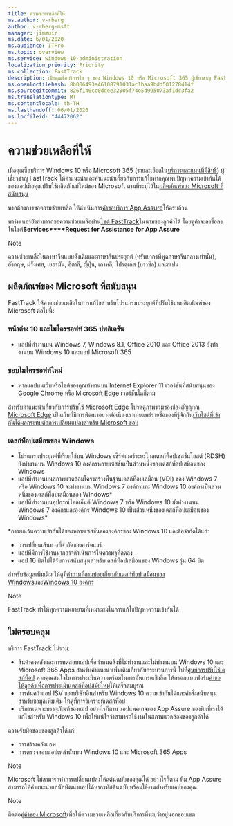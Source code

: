 ```yaml
---
title: ความช่วยเหลือที่ให้
ms.author: v-rberg
author: v-rberg-msft
manager: jimmuir
ms.date: 6/01/2020
ms.audience: ITPro
ms.topic: overview
ms.service: windows-10-administration
localization_priority: Priority
ms.collection: FastTrack
description: เมื่อคุณซื้อบริการใด ๆ ของ Windows 10 หรือ Microsoft 365 ผู้เชี่ยวชาญ FastTrack ให้คําแนะนําและการแก้ไขเพื่อปรับใช้กับ Windows 10 และ Microsoft 365 Apps และทันสมัยไม่มีค่าใช้จ่ายเพิ่มเติม (ด้วยการสมัครสมาชิกที่มีสิทธิ์)
ms.openlocfilehash: 8b006493a46108791031ac1baa9bdd501278414f
ms.sourcegitcommit: 826f140cc0ddee32005f74e5d995073af1dc3fa2
ms.translationtype: MT
ms.contentlocale: th-TH
ms.lasthandoff: 06/01/2020
ms.locfileid: "44472062"
---
```

# <a name="assistance-offered"></a>ความช่วยเหลือที่ให้  

เมื่อคุณซื้อบริการ Windows 10 หรือ Microsoft 365 (รายละเอียดใน[บริการและแผนที่มีสิทธิ์](M365-eligible-services-and-plans.md)) ผู้เชี่ยวชาญ FastTrack ให้คําแนะนําและคําแนะนําเกี่ยวกับการแก้ไขหากคุณพบปัญหาความเข้ากันได้ของแอปเมื่อคุณปรับใช้ผลิตภัณฑ์ใหม่ของ Microsoft ตามที่ระบุไว้ใน[ผลิตภัณฑ์ของ Microsoft ที่สนับสนุน](#supported-microsoft-products)

หากต้องการขอความช่วยเหลือ ให้ดําเนินการ[คําขอบริการ App Assure](https://go.microsoft.com/fwlink/?linkid=2022721)ให้ครบถ้วน

พาร์ทเนอร์ยังสามารถขอความช่วยเหลือผ่าน[ไซต์ FastTrack](https://go.microsoft.com/fwlink/?linkid=780698)ในนามของลูกค้าได้ โดยคู่ค้าจะลงชื่อลงในไซต์**Services****Request for Assistance for App Assure**

> [!NOTE]
> ความช่วยเหลือในภาษาจีนแบบดั้งเดิมและภาษาจีนประยุกต์ (ทรัพยากรที่พูดภาษาจีนกลางเท่านั้น), อังกฤษ, ฝรั่งเศส, เยอรมัน, อิตาลี, ญี่ปุ่น, เกาหลี, โปรตุเกส (บราซิล) และสเปน 

## <a name="supported-microsoft-products"></a>ผลิตภัณฑ์ของ Microsoft ที่สนับสนุน

FastTrack ให้ความช่วยเหลือในการแก้ไขสําหรับโปรแกรมประยุกต์ที่ปรับใช้บนผลิตภัณฑ์ของ Microsoft ต่อไปนี้:

### <a name="windows-10-and-microsoft-365-apps"></a>หน้าต่าง 10 และไมโครซอฟท์ 365 ปพลิเคชัน

- แอปที่ทํางานบน Windows 7, Windows 8.1, Office 2010 และ Office 2013 ยังทํางานบน Windows 10 และแอป Microsoft 365

### <a name="the-new-microsoft-edge"></a>ขอบไมโครซอฟท์ใหม่

- หากแอปบนเว็บหรือไซต์ของคุณทํางานบน Internet Explorer 11 เวอร์ชันที่สนับสนุนของ Google Chrome หรือ Microsoft Edge เวอร์ชันใดก็ตาม

สําหรับคําแนะนําเกี่ยวกับการปรับใช้ Microsoft Edge โปรดดู[ภาพรวมของช่องสัญญาณ Microsoft Edge](https://docs.microsoft.com/DeployEdge/microsoft-edge-channels) เป็นเว็บที่มีการพัฒนาอย่างต่อเนื่องเราเผยแพร่รายชื่อของที่รู้จักกัน[เว็บไซต์ที่เข้ากันได้ผลกระทบต่อการเปลี่ยนแปลงสําหรับ Microsoft ขอบ](https://docs.microsoft.com/microsoft-edge/web-platform/site-impacting-changes)

### <a name="windows-virtual-desktop"></a>เดสก์ท็อปเสมือนของ Windows

- โปรแกรมประยุกต์ที่เรียกใช้บน Windows เซิร์ฟเวอร์ระยะไกลเดสก์ท็อปเซสชันโฮสต์ (RDSH) ยังทํางานบน Windows 10 องค์กรหลายเซสชันเป็นส่วนหนึ่งของเดสก์ท็อปเสมือนของ Windows
- แอปที่ทํางานบนสภาพแวดล้อมโครงสร้างพื้นฐานเดสก์ท็อปเสมือน (VDI) ของ Windows 7 หรือ Windows 10 จะทํางานบน Windows 7 องค์กรและ Windows 10 องค์กรเป็นส่วนหนึ่งของเดสก์ท็อปเสมือนของ Windows*
- แอปที่ทํางานบนอุปกรณ์ไคลเอ็นต์ Windows 7 หรือ Windows 10 ยังทํางานบน Windows 7 องค์กรและองค์กร Windows 10 เป็นส่วนหนึ่งของเดสก์ท็อปเสมือนของ Windows\*

\*การยกเว้นความเข้ากันได้ของหลายเซสชันขององค์กรของ Windows 10 และข้อจํากัดได้แก่:
- การเปลี่ยนเส้นทางที่จํากัดของฮาร์ดแวร์
- แอปที่มีการใช้งานมากอาจดําเนินการในความจุที่ลดลง
- แอป 16 บิตไม่ได้รับการสนับสนุนสําหรับเดสก์ท็อปเสมือนของ Windows รุ่น 64 บิต

สําหรับข้อมูลเพิ่มเติม ให้ดูที่[คําถามที่ถามบ่อยเกี่ยวกับเดสก์ท็อปเสมือนของ Windows](https://docs.microsoft.com/azure/virtual-desktop/overview)และ[Windows 10 องค์กร](https://docs.microsoft.com/azure/virtual-desktop/windows-10-multisession-faq)

> [!NOTE]
> FastTrack ทําให้ทุกความพยายามที่เหมาะสมในการแก้ไขปัญหาความเข้ากันได้ 

## <a name="out-of-scope"></a>ไม่ครอบคลุม

บริการ FastTrack ไม่รวม:
- สินค้าคงคลังและการทดสอบแอปเพื่อกําหนดสิ่งที่ไม่ทํางานและไม่ทํางานบน Windows 10 และ Microsoft 365 Apps สําหรับคําแนะนําเพิ่มเติมเกี่ยวกับกระบวนการนี้ ไปที่[ศูนย์การปรับใช้เดสก์ท็อป](https://go.microsoft.com/fwlink/?linkid=2080140) หากคุณสนใจในการประเมินความพร้อมในการอัพเกรดเชิงลึก ให้กรอกแบบฟอร์ม[คําขอให้ลูกค้าเพื่อการประเมินเดสก์ท็อปสมัยใหม่](https://go.microsoft.com/fwlink/?linkid=2053818)ให้เสร็จสมบูรณ์
- การค้นคว้าแอป ISV ของบริษัทอื่นสําหรับ Windows 10 ความเข้ากันได้และคําสั่งสนับสนุน สําหรับข้อมูลเพิ่มเติม ให้ดูที่[การวิเคราะห์เดสก์ท็อป](https://docs.microsoft.com/sccm/desktop-analytics/overview)
- บริการเฉพาะบรรจุภัณฑ์ของแอป อย่างไรก็ตาม แอปแพคเกจของ App Assure ของทีมที่เราได้แก้ไขสําหรับ Windows 10 เพื่อให้แน่ใจว่าสามารถใช้งานในสภาพแวดล้อมของลูกค้าได้

ความรับผิดชอบของลูกค้าได้แก่:
- การสร้างคลังแอพ
- การตรวจสอบแอปเหล่านั้นบน Windows 10 และ Microsoft 365 Apps

> [!NOTE]
> Microsoft ไม่สามารถทําการเปลี่ยนแปลงโค้ดต้นฉบับของคุณได้ อย่างไรก็ตาม ทีม App Assure สามารถให้คําแนะนําแก่นักพัฒนาแอปได้หากรหัสต้นฉบับพร้อมใช้งานสําหรับแอปของคุณ

> [!NOTE]
> ติดต่อ[คู่ค้าของ Microsoft](https://go.microsoft.com/fwlink/?linkid=2080150)เพื่อให้ความช่วยเหลือเกี่ยวกับบริการที่ระบุว่าอยู่นอกขอบเขต



